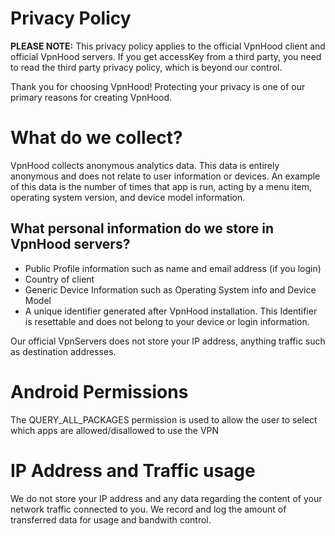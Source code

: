 # Privacy Policy

**PLEASE NOTE:** This privacy policy applies to the official VpnHood client and official VpnHood servers. If you get accessKey from a third party, you need to read the third party privacy policy, which is beyond our control.

Thank you for choosing VpnHood! Protecting your privacy is one of our primary reasons for creating VpnHood.

# What do we collect?
VpnHood collects anonymous analytics data. This data is entirely anonymous and does not relate to user information or devices. An example of this data is the number of times that app is run, acting by a menu item, operating system version, and device model information.

## What personal information do we store in VpnHood servers?
* Public Profile information such as name and email address (if you login)
* Country of client
* Generic Device Information such as Operating System info and Device Model
* A unique identifier generated after VpnHood installation. This Identifier is resettable and does not belong to your device or login information.

Our official VpnServers does not store your IP address, anything traffic such as destination addresses. 

# Android Permissions
The QUERY_ALL_PACKAGES permission is used to allow the user to select which apps are allowed/disallowed to use the VPN

# IP Address and Traffic usage
We do not store your IP address and any data regarding the content of your network traffic connected to you. We record and log the amount of transferred data for usage and bandwith control.

